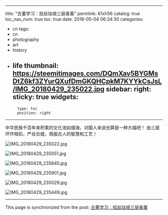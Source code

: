 
---
title: "古董学习：掐丝珐琅三层香薰"
permlink: 61xh56
catalog: true
toc_nav_num: true
toc: true
date: 2018-05-04 06:24:30
categories:
- cn
tags:
- cn
- photography
- art
- history
- life
thumbnail: https://steemitimages.com/DQmXav5BYGMsDtZ6kf3ZYurQXufDmGKQHCpkM7KYYkCsJsL/IMG_20180429_235022.jpg
sidebar:
    right:
        sticky: true
widgets:
    -
        type: toc
        position: right
---


中华民族千百年来积累的文化浩如烟海，对国人来说也算是一种大福吧！
由三层环环相扣，严丝合缝，佩服古人的智慧和工艺！

![IMG_20180429_235022.jpg](https://steemitimages.com/DQmXav5BYGMsDtZ6kf3ZYurQXufDmGKQHCpkM7KYYkCsJsL/IMG_20180429_235022.jpg)

![IMG_20180429_235051.jpg](https://steemitimages.com/DQmdyAsbwkBuHHvQfFjTxcMECZ3x6HNLYsZ3bHETQ64Vt8f/IMG_20180429_235051.jpg)

![IMG_20180429_235845.jpg](https://steemitimages.com/DQmdHeHQ78Y3wyZLUe5M474PxysHESojc8csUXdd2SgBn4Q/IMG_20180429_235845.jpg)

![IMG_20180429_235901.jpg](https://steemitimages.com/DQmaTyUqXH96Gn1kkTUbfycFWzADSC4WzGxnpoVCZQkedVN/IMG_20180429_235901.jpg)

![IMG_20180429_235029.jpg](https://steemitimages.com/DQmeFMhBLaduJQuGLJCMmJoazT3zDqKs5icjegF73vY86oS/IMG_20180429_235029.jpg)

![IMG_20180429_235449.jpg](https://steemitimages.com/DQmVQDNHeqm5sJgyzFfacX4SWAQibWwQ4wS8J3cMtbiKHq1/IMG_20180429_235449.jpg)

- - -

This page is synchronized from the post: [古董学习：掐丝珐琅三层香薰](https://steemit.com/@andrewma/61xh56)
